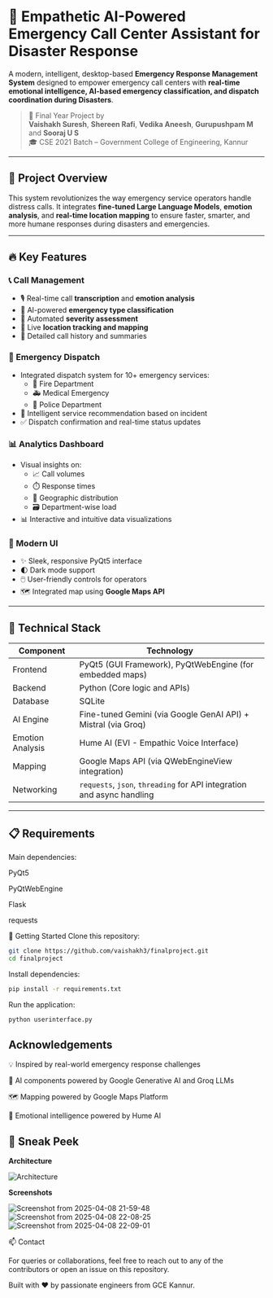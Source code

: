 # 🧠 Empathetic AI-Powered Emergency Call Center Assistant for Disaster Response

A modern, intelligent, desktop-based **Emergency Response Management System** designed to empower emergency call centers with **real-time emotional intelligence, AI-based emergency classification, and dispatch coordination during Disasters**.

> 🏫 Final Year Project by  
> **Vaishakh Suresh**, **Shereen Rafi**, **Vedika Aneesh**, **Gurupushpam M** and **Sooraj U S**  
> 🎓 CSE 2021 Batch – Government College of Engineering, Kannur

---

## 🚀 Project Overview

This system revolutionizes the way emergency service operators handle distress calls. It integrates **fine-tuned Large Language Models**, **emotion analysis**, and **real-time location mapping** to ensure faster, smarter, and more humane responses during disasters and emergencies.

---

## 🔥 Key Features

### 📞 Call Management
- 🎙️ Real-time call **transcription** and **emotion analysis**
- 🤖 AI-powered **emergency type classification**
- 🚨 Automated **severity assessment**
- 📍 Live **location tracking and mapping**
- 📝 Detailed call history and summaries

### 🚨 Emergency Dispatch
- Integrated dispatch system for 10+ emergency services:
  - 🚒 Fire Department  
  - 🚑 Medical Emergency  
  - 🚓 Police Department  
- 🧠 Intelligent service recommendation based on incident
- ✅ Dispatch confirmation and real-time status updates

### 📊 Analytics Dashboard
- Visual insights on:
  - 📈 Call volumes
  - ⏱️ Response times
  - 🧭 Geographic distribution
  - 🗃️ Department-wise load
- 📊 Interactive and intuitive data visualizations

### 🎨 Modern UI
- ✨ Sleek, responsive PyQt5 interface
- 🌓 Dark mode support
- 🖱️ User-friendly controls for operators
- 🗺️ Integrated map using **Google Maps API**

---

## 🧠 Technical Stack

| Component         | Technology                                               |
|------------------|-----------------------------------------------------------|
| Frontend          | PyQt5 (GUI Framework), PyQtWebEngine (for embedded maps) |
| Backend           | Python (Core logic and APIs)                             |
| Database          | SQLite                                                   |
| AI Engine         | Fine-tuned Gemini (via Google GenAI API) + Mistral (via Groq) |
| Emotion Analysis  | Hume AI (EVI - Empathic Voice Interface)                 |
| Mapping           | Google Maps API (via QWebEngineView integration)         |
| Networking        | `requests`, `json`, `threading` for API integration and async handling |


---

## 📋 Requirements

Main dependencies:

PyQt5

PyQtWebEngine

Flask

requests

🚀 Getting Started
Clone this repository:

```bash
git clone https://github.com/vaishakh3/finalproject.git
cd finalproject
```

Install dependencies:

```bash
pip install -r requirements.txt
```

Run the application:

```bash
python userinterface.py
```

## Acknowledgements

💡 Inspired by real-world emergency response challenges

🤖 AI components powered by Google Generative AI and Groq LLMs

🗺️ Mapping powered by Google Maps Platform

🧠 Emotional intelligence powered by Hume AI

## 📸 Sneak Peek

**Architecture**

![Architecture](https://github.com/user-attachments/assets/d9240842-4a41-4cbc-9bdd-1f04707b055f)

**Screenshots**

![Screenshot from 2025-04-08 21-59-48](https://github.com/user-attachments/assets/93dfcde8-f667-4c4f-8188-442c74f914b8)
![Screenshot from 2025-04-08 22-08-25](https://github.com/user-attachments/assets/d8814a9e-a709-446f-8980-3668bbd9bd50)
![Screenshot from 2025-04-08 22-09-01](https://github.com/user-attachments/assets/daf8f903-a7f6-4cb5-b6fe-b82392f07fde)


📫 Contact

For queries or collaborations, feel free to reach out to any of the contributors or open an issue on this repository.


Built with ❤️ by passionate engineers from GCE Kannur.

